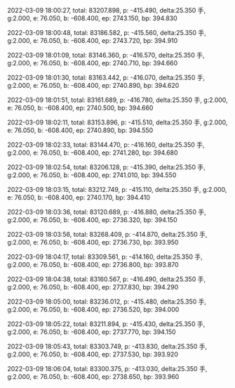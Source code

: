 2022-03-09 18:00:27, total: 83207.898, p: -415.490, delta:25.350 手, g:2.000, e: 76.050, b: -608.400, ep: 2743.150, bp: 394.830

2022-03-09 18:00:48, total: 83186.582, p: -415.560, delta:25.350 手, g:2.000, e: 76.050, b: -608.400, ep: 2743.720, bp: 394.910

2022-03-09 18:01:09, total: 83146.360, p: -416.570, delta:25.350 手, g:2.000, e: 76.050, b: -608.400, ep: 2740.710, bp: 394.660

2022-03-09 18:01:30, total: 83163.442, p: -416.070, delta:25.350 手, g:2.000, e: 76.050, b: -608.400, ep: 2740.890, bp: 394.620

2022-03-09 18:01:51, total: 83161.689, p: -416.780, delta:25.350 手, g:2.000, e: 76.050, b: -608.400, ep: 2740.500, bp: 394.660

2022-03-09 18:02:11, total: 83153.896, p: -415.510, delta:25.350 手, g:2.000, e: 76.050, b: -608.400, ep: 2740.890, bp: 394.550

2022-03-09 18:02:33, total: 83144.470, p: -416.160, delta:25.350 手, g:2.000, e: 76.050, b: -608.400, ep: 2741.280, bp: 394.680

2022-03-09 18:02:54, total: 83206.128, p: -415.390, delta:25.350 手, g:2.000, e: 76.050, b: -608.400, ep: 2741.010, bp: 394.550

2022-03-09 18:03:15, total: 83212.749, p: -415.110, delta:25.350 手, g:2.000, e: 76.050, b: -608.400, ep: 2740.170, bp: 394.410

2022-03-09 18:03:36, total: 83120.689, p: -416.880, delta:25.350 手, g:2.000, e: 76.050, b: -608.400, ep: 2736.320, bp: 394.150

2022-03-09 18:03:56, total: 83268.409, p: -414.870, delta:25.350 手, g:2.000, e: 76.050, b: -608.400, ep: 2736.730, bp: 393.950

2022-03-09 18:04:17, total: 83309.561, p: -414.160, delta:25.350 手, g:2.000, e: 76.050, b: -608.400, ep: 2736.800, bp: 393.870

2022-03-09 18:04:38, total: 83160.567, p: -416.490, delta:25.350 手, g:2.000, e: 76.050, b: -608.400, ep: 2737.830, bp: 394.290

2022-03-09 18:05:00, total: 83236.012, p: -415.480, delta:25.350 手, g:2.000, e: 76.050, b: -608.400, ep: 2736.520, bp: 394.000

2022-03-09 18:05:22, total: 83211.894, p: -415.430, delta:25.350 手, g:2.000, e: 76.050, b: -608.400, ep: 2737.770, bp: 394.150

2022-03-09 18:05:43, total: 83303.749, p: -413.830, delta:25.350 手, g:2.000, e: 76.050, b: -608.400, ep: 2737.530, bp: 393.920

2022-03-09 18:06:04, total: 83300.375, p: -413.030, delta:25.350 手, g:2.000, e: 76.050, b: -608.400, ep: 2738.650, bp: 393.960